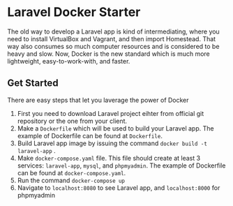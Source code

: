 # Laravel Docker Starter
The old way to develop a Laravel app is kind of intermediating, where you need to install VirtualBox and Vagrant, and then import Homestead. That way also consumes so much computer resources and is considered to be heavy and slow. Now, Docker is the new standard which is much more lightweight, easy-to-work-with, and faster.

## Get Started
There are easy steps that let you laverage the power of Docker
1. First you need to download Laravel project eihter from official git repository or the one from your client.
2. Make a `Dockerfile` which will be used to build your Laravel app. The example of Dockerfile can be found at `Dockerfile`.
3. Build Laravel app image by issuing the command `docker build -t laravel-app` .
4. Make `docker-compose.yaml` file. This file should create at least 3 services: `laravel-app`, `mysql`, and `phpmyadmin`. The example of Dockerfile can be found at `docker-compose.yaml`.
5. Run the command `docker-compose up`
6. Navigate to `localhost:8080` to see Laravel app, and `localhost:8000` for phpmyadmin
